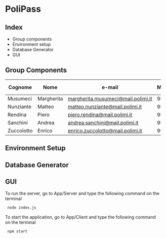 # PoliPass

## Index

- Group components
- Environment setup 
- Database Generator
- GUI


## Group Components

| Cognome | Nome | e-mail | Matricola | Codice Persona
| ------ | ------ |----- |----- |----- |
| Musumeci | Margherita| margherita.musumeci@mail.polimi.it| 991549| 10600069
| Nunziante |  Matteo| matteo.nunziante@mail.polimi.it | 992518 | 10670132
| Rendina |Piero | piero.rendina@mail.polimi.it  | 991437 | 10629696
| Sanchini |  Andrea | andrea.sanchini@mail.polimi.it | 992072 | 10675541
| Zuccolotto |Enrico | enrico.zuccolotto@mail.polimi.it  | 993209 | 10666354

## Environment Setup

## Database Generator

## GUI 

To run the server, go to App/Server and type the following command on the terminal 

```sh
 node index.js 
```
To start the application, go to App/Client and type the following command on the terminal 

```sh
 npm start 
```
